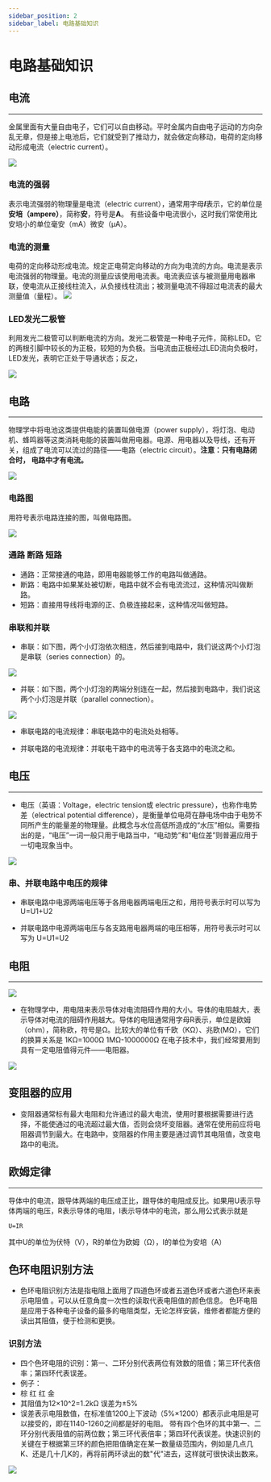 ```yaml
---
sidebar_position: 2
sidebar_label: 电路基础知识
---
```


# 电路基础知识

## 电流
---
金属里面有大量自由电子，它们可以自由移动。平时金属内自由电子运动的方向杂乱无章，但是接上电池后，它们就受到了推动力，就会做定向移动，电荷的定向移动形成电流（electric current）。

![](./images/AQlmXAK.jpg)

### 电流的强弱
表示电流强弱的物理量是电流（electric current），通常用字母***I***表示，它的单位是**安培（ampere）**，简称**安**，符号是**A**。
有些设备中电流很小，这时我们常使用比安培小的单位毫安（mA）微安（μA）。

### 电流的测量
电荷的定向移动形成电流。规定正电荷定向移动的方向为电流的方向。电流是表示电流强弱的物理量。电流的测量应该使用电流表。电流表应该与被测量用电器串联，使电流从正接线柱流入，从负接线柱流出；被测量电流不得超过电流表的最大测量值（量程）。
![](./images/rCXsAAs.png)

### LED发光二极管
利用发光二极管可以判断电流的方向。发光二极管是一种电子元件，简称LED。它的两根引脚中较长的为正极，较短的为负极。当电流由正极经过LED流向负极时，LED发光，表明它正处于导通状态；反之，

![](./images/oXFNxWD.jpg)

## 电路
---
物理学中将电池这类提供电能的装置叫做电源（power supply），将灯泡、电动机、蜂鸣器等这类消耗电能的装置叫做用电器。电源、用电器以及导线，还有开关，组成了电流可以流过的路径——电路（electric circuit）。**注意：只有电路闭合时， 电路中才有电流。**

![](./images/3IRy0cN.jpg)

### 电路图
用符号表示电路连接的图，叫做电路图。

![](./images/z6ME0Lg.png)

### 通路 断路 短路
- 通路：正常接通的电路，即用电器能够工作的电路叫做通路。
- 断路：电路中如果某处被切断，电路中就不会有电流流过，这种情况叫做断路。
- 短路：直接用导线将电源的正、负极连接起来，这种情况叫做短路。

### 串联和并联

- 串联：如下图，两个小灯泡依次相连，然后接到电路中，我们说这两个小灯泡是串联（series connection）的。

![](./images/qwOV7Bb.png)

- 并联：如下图，两个小灯泡的两端分别连在一起，然后接到电路中，我们说这两个小灯泡是并联（parallel connection）。

![](./images/iPbUNsB.png)

- 串联电路的电流规律：串联电路中的电流处处相等。

- 并联电路的电流规律：并联电干路中的电流等于各支路中的电流之和。

## 电压 ##
---
- 电压（英语：Voltage，electric tension或 electric pressure），也称作电势差（electrical potential difference），是衡量单位电荷在静电场中由于电势不同所产生的能量差的物理量。此概念与水位高低所造成的“水压”相似。需要指出的是，“电压”一词一般只用于电路当中，“电动势”和“电位差”则普遍应用于一切电现象当中。

![](./images/k1zp3R7.png)

### 串、并联电路中电压的规律

- 串联电路中电源两端电压等于各用电器两端电压之和，用符号表示时可以写为
  U=U1+U2

- 并联电路中电源两端电压与各支路用电器两端的电压相等，用符号表示时可以写为
  U=U1=U2

## 电阻 ##
---
![](./images/ThrRoWa.png)

- 在物理学中，用电阻来表示导体对电流阻碍作用的大小。导体的电阻越大，表示导体对电流的阻碍作用越大。导体的电阻通常用字母R表示，单位是欧姆（ohm），简称欧，符号是Ω。比较大的单位有千欧（KΩ）、兆欧(MΩ），它们的换算关系是
1KΩ=1000Ω
1MΩ-1000000Ω
在电子技术中，我们经常要用到具有一定电阻值得元件——电阻器。

![](./images/gcKRcXy.jpg)

## 变阻器的应用 ##
- 变阻器通常标有最大电阻和允许通过的最大电流，使用时要根据需要进行选择，不能使通过的电流超过最大值，否则会烧坏变阻器。通常在使用前应将电阻器调节到最大。在电路中，变阻器的作用主要是通过调节其电阻值，改变电路中的电流。


## 欧姆定律 ##
---
导体中的电流，跟导体两端的电压成正比，跟导体的电阻成反比。如果用U表示导体两端的电压，R表示导体的电阻，I表示导体中的电流，那么用公式表示就是

    U=IR
其中U的单位为伏特（V），R的单位为欧姆（Ω），I的单位为安培（A）


## 色环电阻识别方法 ##
- 色环电阻识别方法是指电阻上面用了四道色环或者五道色环或者六道色环来表示电阻值 。可以从任意角度一次性的读取代表电阻值的颜色信息。
色环电阻是应用于各种电子设备的最多的电阻类型，无论怎样安装，维修者都能方便的读出其阻值，便于检测和更换。

### 识别方法 ###
- 四个色环电阻的识别：第一、二环分别代表两位有效数的阻值；第三环代表倍率；第四环代表误差。
- 例子：
- 棕 红 红 金
- 其阻值为12×10^2=1.2kΩ 误差为±5%
- 误差表示电阻数值，在标准值1200上下波动（5%×1200）都表示此电阻是可以接受的，即在1140-1260之间都是好的电阻。
带有四个色环的其中第一、二环分别代表阻值的前两位数；第三环代表倍率；第四环代表误差。快速识别的关键在于根据第三环的颜色把阻值确定在某一数量级范围内，例如是几点几K、还是几十几K的，再将前两环读出的数"代"进去，这样就可很快读出数来。

![](./images/r6byELo.jpg)
